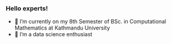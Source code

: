 ### Hello experts!
- 🔭 I’m currently on my 8th Semester of BSc. in Computational Mathematics at Kathmandu University
- 🌱 I’m a data science enthusiast
